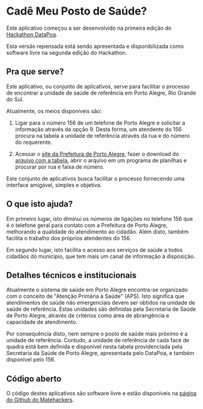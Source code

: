 Cadê Meu Posto de Saúde?
==

Este aplicativo começou a ser desenvolvido na primeira edição do [Hackathon DataPoa](http://datapoa.com.br).

Esta versão repensada está sendo apresentada e disponibilizada como software livre na segunda edição do Hackathon.

Pra que serve?
--

Este aplicativo, ou conjunto de aplicativos, serve para facilitar o processo de encontrar a unidade de saúde de referência em Porto Alegre, Rio Grande do Sul.

Atualmente, os meios disponíveis são:

1. Ligar para o número 156 de um telefone de Porto Alegre e solicitar a informação através da opção 9. Desta forma, um atendente do 156 procura na tabela a unidade de referência através da rua e do número do requerente.

1. Acessar o [site da Prefeitura de Porto Alegre](http://www2.portoalegre.rs.gov.br/sms/default.php?p_secao=828), fazer o download do [arquivo com a tabela](http://lproweb.procempa.com.br/pmpa/prefpoa/sms/usu_doc/areas_de_atuacao_aps_2013.xls), abrir o arquivo em um programa de planilhas e procurar por rua e faixa de número.

Este conjunto de aplicativos busca facilitar o processo fornecendo uma interface amigável, simples e objetiva.

O que isto ajuda?
--

Em primeiro lugar, isto diminui os números de ligações no telefone 156 que é o telefone geral para contato com a Prefeitura de Porto Alegre, melhorando a qualidade do atendimento ao cidadão. Além disto, também facilita o trabalho dos próprios atendentes do 156.

Em segundo lugar, isto facilita o acesso aos serviços de saúde a todos cidadãos do município, que tem mais um canal de informação à disposição.

Detalhes técnicos e institucionais
--

Atualmente o sistema de saúde em Porto Alegre encontra-se organizado com o conceito de "Atenção Primária à Saúde" (APS). Isto significa que atendimentos de saúde não emergenciais devem ser obtidos na unidade de saúde de referência. Estas unidades são definidas pela Secretaria de Saúde de Porto Alegre, através de critérios como área de abrangência e capacidade de atendimento.

Por consequência disto, nem sempre o posto de saúde mais próximo é a unidade de referência. Contudo, a unidade de referência de cada face de quadra está bem definida e disponível nesta tabela providenciada pela Secretaria da Saúde de Porto Alegre, apresentada pelo DataPoa, e também disponível pelo 156.

Código aberto
--

O código destes aplicativos são software livre e estão disponíveis na [página do Github do Matehackers](https://github.com/matehackers).

